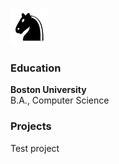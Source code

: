 ![Profile pic](/assets/images/Chess_ndt60.png)

### Education
**Boston University**  
B.A., Computer Science

### Projects

Test project

